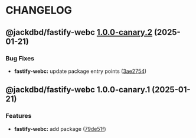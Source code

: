 # CHANGELOG

## @jackdbd/fastify-webc [1.0.0-canary.2](https://github.com/jackdbd/rapido/compare/@jackdbd/fastify-webc@1.0.0-canary.1...@jackdbd/fastify-webc@1.0.0-canary.2) (2025-01-21)


### Bug Fixes

* **fastify-webc:** update package entry points ([3ae2754](https://github.com/jackdbd/rapido/commit/3ae2754b76671045faf36a3963121d73917e4685))

## @jackdbd/fastify-webc 1.0.0-canary.1 (2025-01-21)


### Features

* **fastify-webc:** add package ([79de51f](https://github.com/jackdbd/rapido/commit/79de51fb6f3149224db6adc93230ac6decc7f35d))
